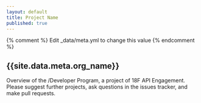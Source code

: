 ```yaml
---
layout: default
title: Project Name
published: true
---
```


{% comment %} Edit _data/meta.yml to change this value {% endcomment %}
## {{site.data.meta.org_name}}

Overview of the /Developer Program, a project of 18F API Engagement. Please suggest further projects, ask questions in the issues tracker, and make pull requests.
